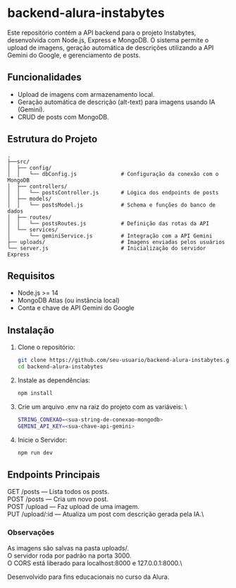 # backend-alura-instabytes

Este repositório contém a API backend para o projeto Instabytes, desenvolvida com Node.js, Express e MongoDB. O sistema permite o upload de imagens, geração automática de descrições utilizando a API Gemini do Google, e gerenciamento de posts.

## Funcionalidades

- Upload de imagens com armazenamento local.
- Geração automática de descrição (alt-text) para imagens usando IA (Gemini).
- CRUD de posts com MongoDB.

## Estrutura do Projeto
```
.
├──src/
│  ├── config/
│  │   └── dbConfig.js              # Configuração da conexão com o MongoDB
│  ├── controllers/
│  │   └── postsController.js       # Lógica dos endpoints de posts
│  ├── models/
│  │   └── postsModel.js            # Schema e funções do banco de dados
│  ├── routes/
│  │   └── postsRoutes.js           # Definição das rotas da API
│  └── services/
│      └── geminiService.js         # Integração com a API Gemini
├── uploads/                        # Imagens enviadas pelos usuários
└── server.js                       # Inicialização do servidor Express
```
## Requisitos

- Node.js >= 14
- MongoDB Atlas (ou instância local)
- Conta e chave de API Gemini do Google

## Instalação

1. Clone o repositório:
   ```sh
   git clone https://github.com/seu-usuario/backend-alura-instabytes.git
   cd backend-alura-instabytes

2. Instale as dependências:
    ```sh
    npm install

3. Crie um arquivo .env na raiz do projeto com as variáveis: \
    ```sh
    STRING_CONEXAO=<sua-string-de-conexao-mongodb>
    GEMINI_API_KEY=<sua-chave-api-gemini>

4. Inicie o Servidor:
    ```sh
    npm run dev

## Endpoints Principais
GET /posts — Lista todos os posts.\
POST /posts — Cria um novo post.\
POST /upload — Faz upload de uma imagem.\
PUT /upload/:id — Atualiza um post com descrição gerada pela IA.\
### Observações
As imagens são salvas na pasta uploads/.\
O servidor roda por padrão na porta 3000.\
O CORS está liberado para localhost:8000 e 127.0.0.1:8000.\


Desenvolvido para fins educacionais no curso da Alura.
